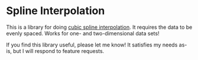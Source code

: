 # Spline Interpolation

This is a library for doing [cubic spline interpolation](https://en.wikipedia.org/wiki/Spline_interpolation). It requires the data to be evenly spaced. Works for one- and two-dimensional data sets!

If you find this library useful, please let me know! It satisfies my needs as-is, but I will respond to feature requests.